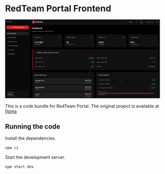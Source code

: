 
# RedTeam Portal Frontend

![dashboard](./docs/assets/dashboard.png)

This is a code bundle for RedTeam Portal. The original project is available at [figma](https://www.figma.com/design/mBFnW1b5vo06IlI0SGS4FL/RedTeam-Dashboard-Enhancement--Copy-)

## Running the code

Install the dependencies.

```bash
npm ci
```

Start the development server.

```bashbash
npm start dev
```
